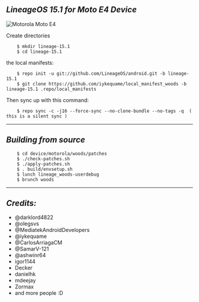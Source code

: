 _LineageOS 15.1 for Moto E4 Device_
------------------------------------

![Motorola Moto E4](/device/motorola-moto-e4.jpg "Motorola Moto E4")


Create directories
```
	$ mkdir lineage-15.1
	$ cd lineage-15.1
```
the local manifests:
```
	$ repo init -u git://github.com/LineageOS/android.git -b lineage-15.1
	$ git clone https://github.com/iykequame/local_manifest_woods -b lineage-15.1 .repo/local_manifests
```
Then sync up with this command:
```
	$ repo sync -c -j16 --force-sync --no-clone-bundle --no-tags -q  ( this is a silent sync )
```
-------------
 
_Building from source_
---------------
```
	$ cd device/motorola/woods/patches
	$ ./check-patches.sh
	$ ./apply-patches.sh
	$ . build/envsetup.sh
	$ lunch lineage_woods-userdebug
	$ brunch woods
```
-------------
 
_Credits:_
---------------
- @darklord4822
- @olegsvs 
- @MediatekAndroidDevelopers 
- @iykequame 
- @CarlosArriagaCM
- @SamarV-121 
- @ashwinr64 
- igor1144 
- Decker 
- danielhk 
- mdeejay 
- Zormax 
- and more people :D
